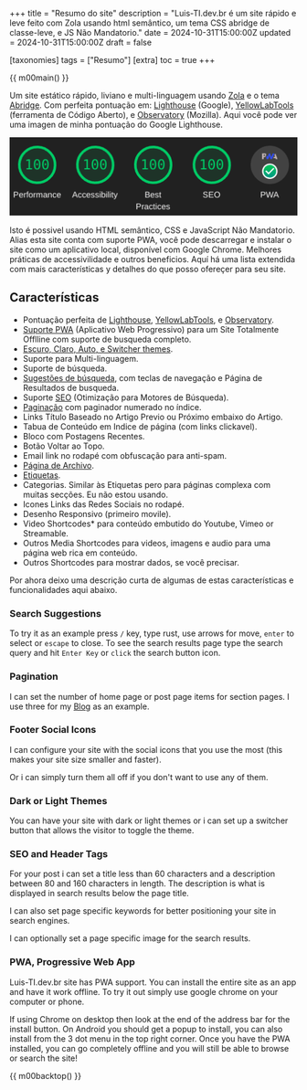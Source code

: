 +++
title = "Resumo do site"
description = "Luis-TI.dev.br é um site rápido e leve feito com Zola usando html semântico, um tema CSS abridge de classe-leve, e JS Não Mandatorio."
date = 2024-10-31T15:00:00Z
updated = 2024-10-31T15:00:00Z
draft = false

[taxonomies]
tags = ["Resumo"]
[extra]
toc = true
+++

{{ m00main() }}

Um site estático rápido, liviano e multi-linguagem usando [Zola](https://getzola.org) e o tema [Abridge](https://github.com/Jieiku/abridge). Com perfeita pontuação em: [Lighthouse](https://pagespeed.web.dev/report?url=luis-ti.dev.br) (Google), [YellowLabTools](https://yellowlab.tools/) (ferramenta de Código Aberto), e [Observatory](https://developer.mozilla.org/en-US/observatory/analyze?host=luis-ti.dev.br) (Mozilla). Aqui você pode ver uma imagen de minha pontuação do Google Lighthouse.
<!-- more -->

![lighthouse](lighthouse.png)

Isto é possivel usando HTML semântico, CSS e JavaScript Não Mandatorio. Alias esta site conta com suporte PWA, você pode descarregar e instalar o site como um aplicativo local, disponível com Google Chrome. Melhores práticas de accessivilidade e outros beneficios. Aquí há uma lista extendida com mais características y detalhes do que posso ofereçer para seu site.

## Características

- Pontuação perfeita de [Lighthouse](https://pagespeed.web.dev/report?url=luis-ti.dev.br), [YellowLabTools](https://yellowlab.tools/), e [Observatory](https://developer.mozilla.org/en-US/observatory/analyze?host=luis-ti.dev.br).
- [Suporte PWA](#pwa-progressive-web-app) (Aplicativo Web Progressivo) para um Site Totalmente Offlline com suporte de busqueda completo.
- [Escuro, Claro, Auto, e Switcher themes](#dark-or-light-themes).
- Suporte para Multi-linguagem.
- Suporte de búsqueda.
- [Sugestões de búsqueda](#search-suggestions), com teclas de navegação e Página de Resultados de busqueda.
- Suporte [SEO](#seo-and-header-tags) (Otimização para Motores de Búsqueda).
- [Paginação](#pagination) com paginador numerado no índice.
- Links Título Baseado no Artigo Previo ou Próximo embaixo do Artigo.
- Tabua de Conteúdo em Indice de página (com links  clickavel).
- Bloco com Postagens Recentes.
- Botão Voltar ao Topo.
- Email link no rodapé com obfuscação para anti-spam.
- [Página de Archivo](https://luis-ti.dev.br/archivo/).
- [Etiquetas](https://luis-ti.dev.br/tags/).
- Categorias. Similar às Etiquetas pero para páginas complexa com muitas secções. Eu não estou usando.
- Icones Links das Redes Sociais no rodapé.
- Desenho Responsivo (primeiro movile).
- Video Shortcodes* para conteúdo embutido do Youtube, Vimeo or Streamable.
- Outros Media Shortcodes para videos, imagens e audio para uma página web rica em conteúdo.
- Outros Shortcodes para mostrar dados, se você precisar.

Por ahora deixo uma descrição curta de algumas de estas características e funcionalidades aqui abaixo.

### Search Suggestions

To try it as an example press `/` key, type rust, use arrows for move, `enter` to select or `escape` to close. To see the search results page type the search query and hit `Enter Key` or `click` the search button icon.


### Pagination

I can set the number of home page or post page items for section pages. I use three for my [Blog](https://luis-ti.dev.br/blog/) as an example.

### Footer Social Icons

I can configure your site with the social icons that you use the most (this makes your site size smaller and faster).

Or i can simply turn them all off if you don't want to use any of them.

### Dark or Light Themes

You can have your site with dark or light themes or i can set up a switcher button that allows the visitor to toggle the theme.

### SEO and Header Tags

For your post i can set a title less than 60 characters and a description between 80 and 160 characters in length. The description is what is displayed in search results below the page title.

I can also set page specific keywords for better positioning your site in search engines.

I can optionally set a page specific image for the search results.

### PWA, Progressive Web App

Luis-TI.dev.br site has PWA support. You can install the entire site as an app and have it work offline. To try it out simply use google chrome on your computer or phone.

If using Chrome on desktop then look at the end of the address bar for the install button. On Android you should get a popup to install, you can also install from the 3 dot menu in the top right corner. Once you have the PWA installed, you can go completely offline and you will still be able to browse or search the site!

{{ m00backtop() }}

